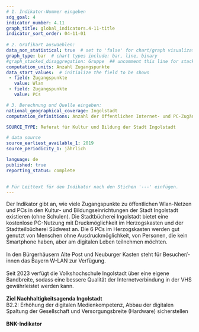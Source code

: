 ```yaml
---
# 1. Indikator-Nummer eingeben 
sdg_goal: 4 
indicator_number: 4.11
graph_title: global_indicators.4-11-title
indicator_sort_order: 04-11-01
 
# 2. Grafikart auswaehlen: 
data_non_statistical: true  # set to 'false' for chart/graph visualization 
graph_type: bar  # chart types include: bar, line, binary 
#graph_stacked_disaggregation: Gruppe  ## uncomment this line for stacked bars. eplace 'Geschlecht' with the field of aggregation. 
computation_units: Anzahl Zugangspunkte
data_start_values:  # initialize the field to be shown  
 - field: Zugangspunkte 
   value: Wlan
 - field: Zugangspunkte 
   value: PCs

# 3. Berechnung und Quelle eingeben: 
national_geographical_coverage: Ingolstadt 
computation_definitions: Anzahl der öffentlichen Internet- und PC-Zugänge in städtischen Kultur- und Bildungseinrichtungen (ohne Schulen)

SOURCE_TYPE: Referat für Kultur und Bildung der Stadt Ingolstadt

# data source  
source_earliest_available_1: 2019
source_periodicity_1: jährlich

language: de   
published: true 
reporting_status: complete
 
 
# Für Leittext für den Indikator nach den Stichen '---' einfügen. 
---
```

Der Indikator gibt an, wie viele Zugangspunkte zu öffentlichen Wlan-Netzen und PCs in den Kultur- und Bildungseinrichtungen der Stadt Ingolstadt existieren (ohne Schulen).
Die Stadtbücherei Ingolstadt bietet eine kostenlose PC-Nutzung mit Druckmöglichkeit im Herzogskasten und der Stadtteilbücherei Südwest an. 
Die 6 PCs im Herzogskasten werden gut genutzt von Menschen ohne Ausdruckmöglichkeit, von Personen, die kein Smartphone haben, aber am digitalen Leben teilnehmen möchten.<br>
<br>
In den Bürgerhäusern Alte Post und Neuburger Kasten steht für Besucher/-innen das Bayern W-LAN zur Verfügung.<br>
<br>
Seit 2023 verfügt die Volkshochschule Ingolstadt über eine eigene Bandbreite, sodass eine bessere Qualität der Internetverbindung in der VHS gewährleistet werden kann.<br>
<br>
<b>Ziel Nachhaltigkeitsagenda Ingolstadt</b><br>
B2.2: Erhöhung der digitalen Medienkompetenz, Abbau der digitalen Spaltung der Gesellschaft und Versorgungsbreite (Hardware) sicherstellen<br>
<br>
<b>BNK-Indikator</b><br>
